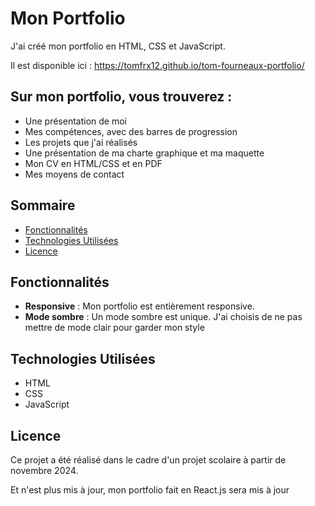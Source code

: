 # Mon Portfolio

J'ai créé mon portfolio en HTML, CSS et JavaScript.

Il est disponible ici : https://tomfrx12.github.io/tom-fourneaux-portfolio/

## Sur mon portfolio, vous trouverez :

- Une présentation de moi
- Mes compétences, avec des barres de progression
- Les projets que j'ai réalisés
- Une présentation de ma charte graphique et ma maquette
- Mon CV en HTML/CSS et en PDF
- Mes moyens de contact

## Sommaire

- [Fonctionnalités](#fonctionnalités)
- [Technologies Utilisées](#technologies-utilisées)
- [Licence](#licence)

## Fonctionnalités

- **Responsive** : Mon portfolio est entièrement responsive.
- **Mode sombre** : Un mode sombre est unique. J'ai choisis de ne pas mettre de mode clair pour garder mon style

## Technologies Utilisées

- HTML
- CSS
- JavaScript

## Licence

Ce projet a été réalisé dans le cadre d'un projet scolaire à partir de novembre 2024.

Et n'est plus mis à jour, mon portfolio fait en React.js sera mis à jour
